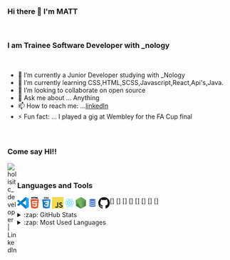 ### Hi there 👋 I'm MATT
<br />

### I am Trainee Software Developer with _nology

<br />

- 🔭 I’m currently a Junior Developer studying with _Nology
- 🌱 I’m currently learning CSS,HTML,SCSS,Javascript,React,Api's,Java.
- 👯 I’m looking to collaborate on open source
- 💬 Ask me about ... Anything
- 📫 How to reach me: ...[linkedIn]
- ⚡ Fun fact: ... I played a gig at Wembley for the FA Cup final 

<br />

### Come say HI!!
[<img align="left" alt="holisitc_developer | LinkedIn" width="22px" src="https://cdn.jsdelivr.net/npm/simple-icons@v3/icons/linkedin.svg" />][linkedin]

<br />

### Languages and Tools
[<img align="left" alt="Visual Studio Code" width="26px" src="https://raw.githubusercontent.com/github/explore/80688e429a7d4ef2fca1e82350fe8e3517d3494d/topics/visual-studio-code/visual-studio-code.png" />]
[<img align="left" alt="HTML5" width="26px" src="https://raw.githubusercontent.com/github/explore/80688e429a7d4ef2fca1e82350fe8e3517d3494d/topics/html/html.png" />]
[<img align="left" alt="CSS3" width="26px" src="https://raw.githubusercontent.com/github/explore/80688e429a7d4ef2fca1e82350fe8e3517d3494d/topics/css/css.png" />]
[<img align="left" alt="JavaScript" width="26px" src="https://raw.githubusercontent.com/github/explore/80688e429a7d4ef2fca1e82350fe8e3517d3494d/topics/javascript/javascript.png" />]
[<img align="left" alt="React" width="26px" src="https://raw.githubusercontent.com/github/explore/80688e429a7d4ef2fca1e82350fe8e3517d3494d/topics/react/react.png" />]
[<img align="left" alt="Node.js" width="26px" src="https://raw.githubusercontent.com/github/explore/80688e429a7d4ef2fca1e82350fe8e3517d3494d/topics/nodejs/nodejs.png" />]
[<img align="left" alt="SQL" width="26px" src="https://raw.githubusercontent.com/github/explore/80688e429a7d4ef2fca1e82350fe8e3517d3494d/topics/sql/sql.png" />]
[<img align="left" alt="GitHub" width="26px" src="https://raw.githubusercontent.com/github/explore/78df643247d429f6cc873026c0622819ad797942/topics/github/github.png" />]

<details>
  <summary>:zap: GitHub Stats</summary>


[![Anurag's GitHub stats](https://github-readme-stats.vercel.app/api?username=matthutt85)](https://github.com/anuraghazra/github-readme-stats)


</details>

<details>
  <summary>:zap: Most Used Languages</summary>

[![Top Langs](https://github-readme-stats.vercel.app/api/top-langs/?username=matthutt85)](https://github.com/anuraghazra/github-readme-stats)



</details>

[linkedin]: https://www.https://www.linkedin.com/in/matthew-hutt/
